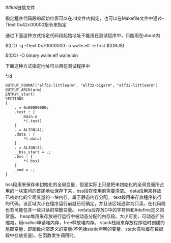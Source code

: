 ##lds链接文件

指定程序代码段的起始位置可以在.ld文件内指定，也可以在Makefile文件中通过-Ttext 0x42c00000指令来指定

通过下面这种方式指定代码段起始地址不能用在测试程序中，只能用在uboot内

$(LD) -g -Ttext 0x70000000 -o walle.elf -e first $(OBJS)

$(CO) -O binary walle.elf walle.bin

下面这种方式指定地址可以用在测试程序中

*.ld

```
OUTPUT_FORMAT("elf32-littlearm", "elf32-bigarm", "elf32-littlearm")
OUTPUT_ARCH(arm)
ENTRY(_start)
SECTIONS
{
    . = 0x00000000;
    .text : { 
        main.o
        *(.text)
    }   
    . = ALIGN(4);
    .data : { 
        *(.data)
    }   
    . = ALIGN(4);
    __bss_start = .;
    .bss : { 
        *(.bss)
    }   
    _end = .;
}
```

bss段用来保存未初始化的全局变量，但是实际上只是把未初始化的全局变量所占用的一块空间的首尾地址保存下来，bss段在使用前需要清空。
data段用来存放已初始化的全局变量的一块内存，属于静态内存分配。
text段用来存放程序执行的代码，该区域大小在程序运行前就已经确定，并且该区域通常为只读。在代码段也有可能包含一些只读的常数变量。
rodata段存放C中的字符串和#define定义的常量。
heap堆用来存放进行运行中被动态分配的内存段。大小可变，可动态扩张缩减，用malloc申请堆内存，free释放堆内存。
stack栈用来存放程序临时创建的局部变量，即函数内部定义的变量(不包括static声明的变量，static意味着在数据段中存放变量)。在函数发生调用时，
